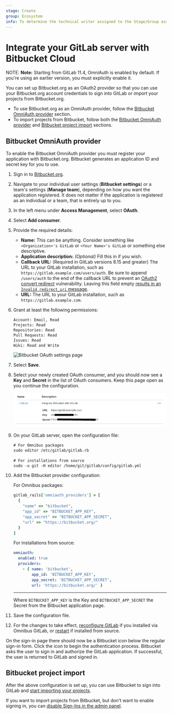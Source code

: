 ```yaml
---
stage: Create
group: Ecosystem
info: To determine the technical writer assigned to the Stage/Group associated with this page, see https://about.gitlab.com/handbook/engineering/ux/technical-writing/#designated-technical-writers
---
```


# Integrate your GitLab server with Bitbucket Cloud

NOTE: **Note:**
Starting from GitLab 11.4, OmniAuth is enabled by default. If you're using an
earlier version, you must explicitly enable it.

You can set up Bitbucket.org as an OAuth2 provider so that you can use your
Bitbucket.org account credentials to sign into GitLab or import your projects from
Bitbucket.org.

- To use Bitbucket.org as an OmniAuth provider, follow the
  [Bitbucket OmniAuth provider](#bitbucket-omniauth-provider) section.
- To import projects from Bitbucket, follow both the
  [Bitbucket OmniAuth provider](#bitbucket-omniauth-provider) and
  [Bitbucket project import](#bitbucket-project-import) sections.

## Bitbucket OmniAuth provider

To enable the Bitbucket OmniAuth provider you must register your application
with Bitbucket.org. Bitbucket generates an application ID and secret key for
you to use.

1. Sign in to [Bitbucket.org](https://bitbucket.org).
1. Navigate to your individual user settings (**Bitbucket settings**) or a team's
   settings (**Manage team**), depending on how you want the application registered.
   It does not matter if the application is registered as an individual or a
   team, that is entirely up to you.
1. In the left menu under **Access Management**, select **OAuth**.
1. Select **Add consumer**.
1. Provide the required details:

   - **Name:** This can be anything. Consider something like `<Organization>'s GitLab`
     or `<Your Name>'s GitLab` or something else descriptive.
   - **Application description:** *(Optional)* Fill this in if you wish.
   - **Callback URL:** (Required in GitLab versions 8.15 and greater)
     The URL to your GitLab installation, such as
     `https://gitlab.example.com/users/auth`. Be sure to append `/users/auth` to
     the end of the callback URL to prevent an
     [OAuth2 convert redirect](http://tetraph.com/covert_redirect/) vulnerability.
     Leaving this field empty
     [results in an `Invalid redirect_uri` message](https://confluence.atlassian.com/bitbucket/oauth-faq-338365710.html).
   - **URL:** The URL to your GitLab installation, such as `https://gitlab.example.com`.

1. Grant at least the following permissions:

   ```plaintext
   Account: Email, Read
   Projects: Read
   Repositories: Read
   Pull Requests: Read
   Issues: Read
   Wiki: Read and Write
   ```

   ![Bitbucket OAuth settings page](img/bitbucket_oauth_settings_page.png)

1. Select **Save**.
1. Select your newly created OAuth consumer, and you should now see a **Key** and
   **Secret** in the list of OAuth consumers. Keep this page open as you continue
   the configuration.

   ![Bitbucket OAuth key](img/bitbucket_oauth_keys.png)

1. On your GitLab server, open the configuration file:

   ```shell
   # For Omnibus packages
   sudo editor /etc/gitlab/gitlab.rb

   # For installations from source
   sudo -u git -H editor /home/git/gitlab/config/gitlab.yml
   ```

1. Add the Bitbucket provider configuration:

   For Omnibus packages:

   ```ruby
   gitlab_rails['omniauth_providers'] = [
     {
       "name" => "bitbucket",
       "app_id" => "BITBUCKET_APP_KEY",
       "app_secret" => "BITBUCKET_APP_SECRET",
       "url" => "https://bitbucket.org/"
     }
   ]
   ```

   For installations from source:

   ```yaml
   omniauth:
     enabled: true
     providers:
       - { name: 'bitbucket',
           app_id: 'BITBUCKET_APP_KEY',
           app_secret: 'BITBUCKET_APP_SECRET',
           url: 'https://bitbucket.org/' }
   ```

   ---

   Where `BITBUCKET_APP_KEY` is the Key and `BITBUCKET_APP_SECRET` the Secret
   from the Bitbucket application page.

1. Save the configuration file.
1. For the changes to take effect, [reconfigure GitLab](../administration/restart_gitlab.md#omnibus-gitlab-reconfigure) if you installed via
   Omnibus GitLab, or [restart](../administration/restart_gitlab.md#installations-from-source) if installed from source.

On the sign-in page there should now be a Bitbucket icon below the regular
sign-in form. Click the icon to begin the authentication process. Bitbucket asks
the user to sign in and authorize the GitLab application. If successful, the user
is returned to GitLab and signed in.

## Bitbucket project import

After the above configuration is set up, you can use Bitbucket to sign into
GitLab and [start importing your projects](../user/project/import/bitbucket.md).

If you want to import projects from Bitbucket, but don't want to enable signing in,
you can [disable Sign-Ins in the admin panel](omniauth.md#enable-or-disable-sign-in-with-an-omniauth-provider-without-disabling-import-sources).
